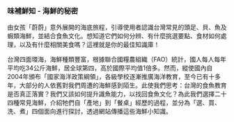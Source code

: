### 味補鮮知 - 海鮮的秘密 

由女孩「蔚蔚」意外展開的海底旅程，引導使用者認識台灣常見的頭足、貝、魚及蝦類海鮮，並結合食魚文化。想知道它們如何分辨、有什麼挑選要點、食材如何處理，以及有什麼相關美食嗎？這裡就是你的最佳知識庫！

台灣四面環海，海鮮種類豐富，根據聯合國糧農組織（FAO）統計，國人每人每年平均吃34公斤海鮮，居全球第四，高於國際平均值1倍多。然而，縱使國內自2004年頒布「國家海洋政策綱領」，各級學校逐漸推廣海洋教育，至今已有十多年，大部分的人依舊對我們周遭的海鮮感到陌生。此使我們思考：台灣的食魚教育是否真正落實？我們又該如何提升識魚能力，以找回食魚文化？為此我們選擇二十四種常見海鮮，介紹牠們自「產地」到「餐桌」經歷的過程，並分為「選、買、洗、煮」四個面向進行探討，透過網站傳播這些海鮮小知識。

